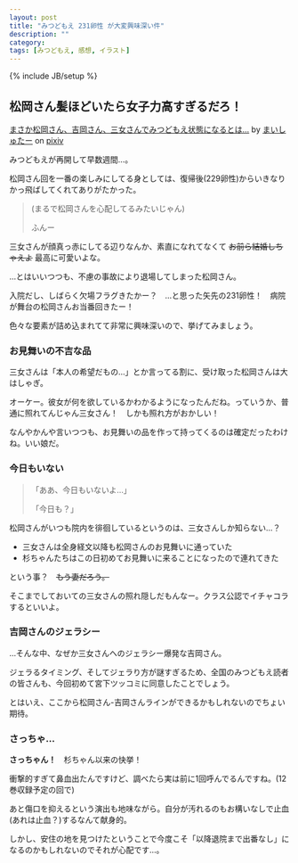 ```yaml
---
layout: post
title: "みつどもえ 231卵性 が大変興味深い件"
description: ""
category: 
tags: [みつどもえ, 感想, イラスト]
---
```

{% include JB/setup %}

## 松岡さん髪ほどいたら女子力高すぎるだろ！

<script src="http://source.pixiv.net/source/embed.js" data-id="29427602_5cefcbffdff8ab1d8f2155f2566d5b90" data-size="medium" data-border="on" charset="utf-8"></script>
<noscript><p><a href="http://www.pixiv.net/member_illust.php?mode=medium&illust_id=29427602" target="_blank">まさか松岡さん、吉岡さん、三女さんでみつどもえ状態になるとは…</a> by <a href="http://www.pixiv.net/member.php?id=1432163" target="_blank">まいしゅたー</a> on <a href="http://www.pixiv.net/" target="_blank">pixiv</a></p></noscript>

みつどもえが再開して早数週間…。

松岡さん回を一番の楽しみにしてる身としては、復帰後(229卵性)からいきなりかっ飛ばしてくれてありがたかった。

> (まるで松岡さんを心配してるみたいじゃん)
>
> ふんー

三女さんが顔真っ赤にしてる辺りなんか、素直になれてなくて <strike>お前ら結婚しちゃえよ</strike> 最高に可愛いよな。

…とはいいつつも、不慮の事故により退場してしまった松岡さん。

入院だし、しばらく欠場フラグきたかー？　…と思った矢先の231卵性！　病院が舞台の松岡さんお当番回きたー！

色々な要素が詰め込まれてて非常に興味深いので、挙げてみましょう。

### お見舞いの不吉な品

三女さんは「本人の希望だもの…」とか言ってる割に、受け取った松岡さんは大はしゃぎ。

オーケー。彼女が何を欲しているかわかるようになったんだね。っていうか、普通に照れてんじゃん三女さん！　しかも照れ方がおかしい！

なんやかんや言いつつも、お見舞いの品を作って持ってくるのは確定だったわけね。いい娘だ。

### 今日もいない

> 「ああ、今日もいないよ…」
>
> 「今日も？」

松岡さんがいつも院内を徘徊しているというのは、三女さんしか知らない…？

* 三女さんは全身経文以降も松岡さんのお見舞いに通っていた
* 杉ちゃんたちはこの日初めてお見舞いに来ることになったので連れてきた

という事？　<strike>もう妻だろう。</strike>

そこまでしておいての三女さんの照れ隠しだもんなー。クラス公認でイチャコラするといいよ。

### 吉岡さんのジェラシー

…そんな中、なぜか三女さんへのジェラシー爆発な吉岡さん。

ジェラるタイミング、そしてジェラり方が謎すぎるため、全国のみつどもえ読者の皆さんも、今回初めて宮下ツッコミに同意したことでしょう。

とはいえ、ここから松岡さん-吉岡さんラインができるかもしれないのでちょい期待。

### さっちゃ…

**さっちゃん！**　杉ちゃん以来の快挙！

衝撃的すぎて鼻血出たんですけど、調べたら実は前に1回呼んでるんですね。(12巻収録予定の回で)

あと傷口を抑えるという演出も地味ながら。自分が汚れるのもお構いなしで止血(あれは止血？)するなんて献身的。

しかし、安住の地を見つけたということで今度こそ「以降退院まで出番なし」になるのかもしれないのでそれが心配です…。
